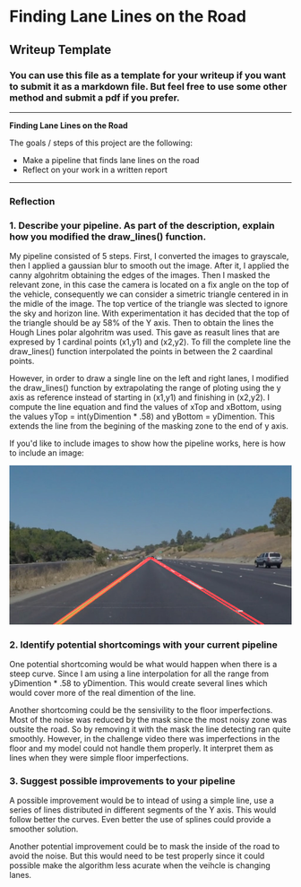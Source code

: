 # **Finding Lane Lines on the Road** 

## Writeup Template

### You can use this file as a template for your writeup if you want to submit it as a markdown file. But feel free to use some other method and submit a pdf if you prefer.

---

**Finding Lane Lines on the Road**

The goals / steps of this project are the following:
* Make a pipeline that finds lane lines on the road
* Reflect on your work in a written report


[//]: # (Image References)

[image1]: ./examples/grayscale.jpg "Grayscale"

---

### Reflection

### 1. Describe your pipeline. As part of the description, explain how you modified the draw_lines() function.

My pipeline consisted of 5 steps. First, I converted the images to grayscale, then I applied a gaussian blur to smooth out the image. After it, I applied the canny algohritm obtaining the edges of the images. Then I masked the relevant zone, in this case the camera is located on a fix angle on the top of the vehicle, consequently we can consider a simetric triangle centered in in the midle of the image. The top vertice of the triangle was slected to ignore the sky and horizon line. With experimentation it has decided that the top of the triangle should be ay 58% of the Y axis. Then to obtain the lines the Hough Lines polar algohritm was used. This gave as reasult lines that are expresed by 1 cardinal points (x1,y1) and (x2,y2). To fill the complete line the draw_lines() function interpolated the points in between the 2 caardinal points.

However, in order to draw a single line on the left and right lanes, I modified the draw_lines() function by extrapolating the range of ploting using the y axis as reference instead of starting in (x1,y1) and finishing in (x2,y2). I compute the line equation and find the values of xTop and xBottom, using the values yTop = int(yDimention * .58) and yBottom = yDimention. This extends the line from the begining of the masking zone to the end of y axis. 

If you'd like to include images to show how the pipeline works, here is how to include an image: 

![alt text](./test_images_output/solidYellowCurve.jpg)


### 2. Identify potential shortcomings with your current pipeline


One potential shortcoming would be what would happen when there is a steep curve. Since I am using a line interpolation for all the range from yDimention * .58 to yDimention. This would create several lines which would cover more of the real dimention of the line.

Another shortcoming could be the sensivility to the floor imperfections. Most of the noise was reduced by the mask since the most noisy zone  was outsite the road. So by removing it with the mask the line detecting ran quite smoothly. However, in the challenge video there was imperfections in the floor and my model could not handle them properly. It interpret them as lines when they were simple floor imperfections.


### 3. Suggest possible improvements to your pipeline

A possible improvement would be to intead of using a simple line, use a series of lines distributed in different segments of the Y axis. This would follow better the curves. Even better the use of splines could provide a smoother solution.

Another potential improvement could be to mask the inside of the road to avoid the noise. But this would need to be test properly since it could possible make the algorithm less acurate when the veihcle is changing lanes. 
